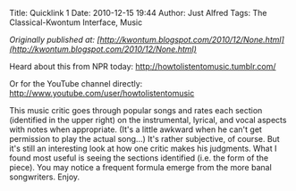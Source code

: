 Title: Quicklink 1
Date: 2010-12-15 19:44
Author: Just Alfred
Tags: The Classical-Kwontum Interface, Music

*Originally published at: [http://kwontum.blogspot.com/2010/12/None.html](http://kwontum.blogspot.com/2010/12/None.html)*

Heard about this from NPR today:
<http://howtolistentomusic.tumblr.com/>  
  
Or for the YouTube channel directly:
<http://www.youtube.com/user/howtolistentomusic>  
  
This music critic goes through popular songs and rates each section
(identified in the upper right) on the instrumental, lyrical, and vocal
aspects with notes when appropriate. (It's a little awkward when he
can't get permission to play the actual song...) It's rather subjective,
of course. But it's still an interesting look at how one critic makes
his judgments. What I found most useful is seeing the sections
identified (i.e. the form of the piece). You may notice a frequent
formula emerge from the more banal songwriters. Enjoy.

